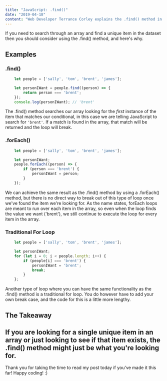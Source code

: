 ```yaml
---
title: "JavaScript: .find()"
date: "2019-04-18"
content: "Web Developer Terrance Corley explains the .find() method in JavaScript."
---
```


If you need to search through an array and find a unique item in the dataset then you should consider using the .find() method, and here's why.

## Examples  

### .find()  
```javascript
    let people = ['sally', 'tom', 'brent', 'james'];  

    let personIWant = people.find((person) => {
        return person === 'brent';
    });
    console.log(personIWant); // 'brent'
```  
The .find() method searches our array looking for the *first* instance of the item that matches our conditional, in this case we are telling JavaScript to search for `'brent'`. If a match is found in the array, that match will be returned and the loop will break.

### .forEach()    
```javascript
    let people = ['sally', 'tom', 'brent', 'james'];

    let personIWant;
    people.forEach((person) => {
        if (person === 'brent') {
            personIWant = person;
        }
    });
```  
We can achieve the same result as the .find() method by using a .forEach() method, but there is no direct way to break out of this type of loop once we've found the item we're looking for. As the name states, forEach loops are meant to run over each item in the array, so even when the loop finds the value we want ('brent'), we still continue to execute the loop for every item in the array.

### Traditional For Loop  
```javascript
    let people = ['sally', 'tom', 'brent', 'james'];

    let personIWant;
    for (let i = 0; i < people.length; i++) {
        if (people[i] === 'brent') {
            personIWant = 'brent';
            break;
        }
    };
```  
Another type of loop where you can have the same functionality as the .find() method is a traditional for loop. You do however have to add your own break case, and the code for this is a little more lengthy.  

## The Takeaway  
If you are looking for a single unique item in an array or just looking to see if that item exists, the .find() method might just be what you're looking for.
--- 
Thank you for taking the time to read my post today if you've made it this far! Happy coding! :)
